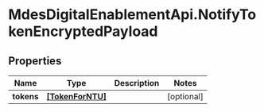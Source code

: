 # MdesDigitalEnablementApi.NotifyTokenEncryptedPayload

## Properties

Name | Type | Description | Notes
------------ | ------------- | ------------- | -------------
**tokens** | [**[TokenForNTU]**](TokenForNTU.md) |  | [optional] 


